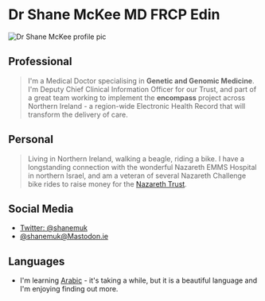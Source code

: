 # Dr Shane McKee MD FRCP Edin
![Dr Shane McKee profile pic](https://user-images.githubusercontent.com/23620458/201493941-2b1671f0-a1cd-475b-a0b8-f30f1d26e3c2.jpg)

## Professional
> I'm a Medical Doctor specialising in **Genetic and Genomic Medicine**. I'm Deputy Chief Clinical Information Officer for our Trust, and part of a great team working to implement the **encompass** project across Northern Ireland - a region-wide Electronic Health Record that will transform the delivery of care.
>  
## Personal
> Living in Northern Ireland, walking a beagle, riding a bike.
> I have a longstanding connection with the wonderful Nazareth EMMS Hospital in northern Israel, and am a veteran of several Nazareth Challenge bike rides to raise money for the [Nazareth Trust](https://www.nazarethtrust.org/nazareth-challenge/).

## Social Media
* [Twitter: @shanemuk](https://twitter.com/shanemuk)
* <html><a rel="me" href="https://mastodon.ie/@Shanemuk">@shanemuk@Mastodon.ie</a></html>

## Languages
* I'm learning [Arabic](https://github.com/shanemuk/shanemuk.github.io/blob/main/arabic.md) - it's taking a while, but it is a beautiful language and I'm enjoying finding out more.


